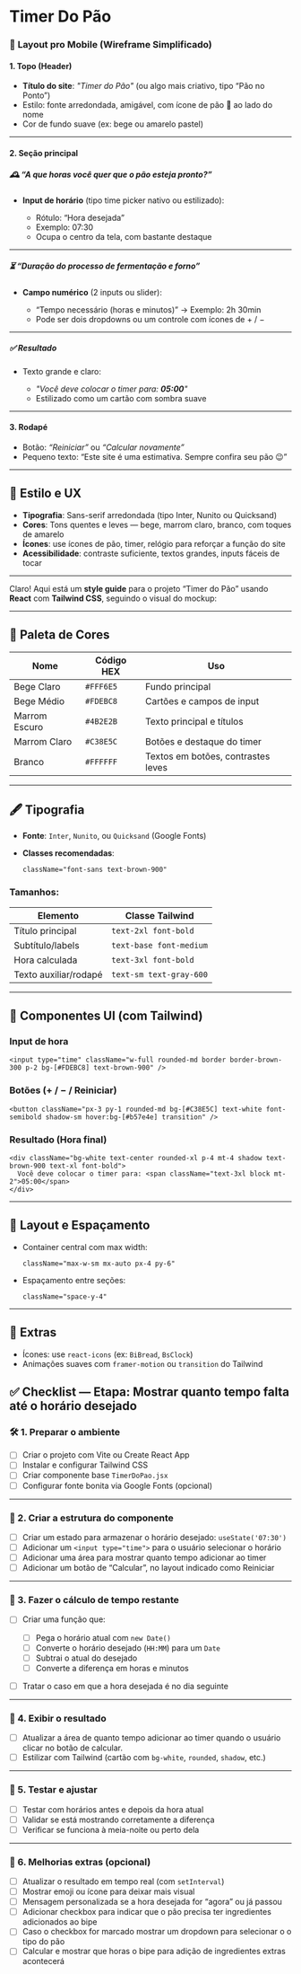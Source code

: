 # Timer Do Pão

### 🔸 **Layout pro Mobile (Wireframe Simplificado)**

#### **1. Topo (Header)**

* **Título do site**: *"Timer do Pão"* (ou algo mais criativo, tipo “Pão no Ponto”)
* Estilo: fonte arredondada, amigável, com ícone de pão 🍞 ao lado do nome
* Cor de fundo suave (ex: bege ou amarelo pastel)

---

#### **2. Seção principal**

##### **🕰️ “A que horas você quer que o pão esteja pronto?”**

* **Input de horário** (tipo time picker nativo ou estilizado):

  * Rótulo: “Hora desejada”
  * Exemplo: 07:30
  * Ocupa o centro da tela, com bastante destaque

---

##### **⏳ “Duração do processo de fermentação e forno”**

* **Campo numérico** (2 inputs ou slider):

  * “Tempo necessário (horas e minutos)” → Exemplo: 2h 30min
  * Pode ser dois dropdowns ou um controle com ícones de + / −

---

##### **✅ Resultado**

* Texto grande e claro:

  * *"Você deve colocar o timer para: **05:00**"*
  * Estilizado como um cartão com sombra suave

---

#### **3. Rodapé**

* Botão: *“Reiniciar”* ou *“Calcular novamente”*
* Pequeno texto: “Este site é uma estimativa. Sempre confira seu pão 😉”

---

## 🔸 **Estilo e UX**

* **Tipografia**: Sans-serif arredondada (tipo Inter, Nunito ou Quicksand)
* **Cores**: Tons quentes e leves — bege, marrom claro, branco, com toques de amarelo
* **Ícones**: use ícones de pão, timer, relógio para reforçar a função do site
* **Acessibilidade**: contraste suficiente, textos grandes, inputs fáceis de tocar

---
Claro! Aqui está um **style guide** para o projeto “Timer do Pão” usando **React** com **Tailwind CSS**, seguindo o visual do mockup:

---

## 🎨 **Paleta de Cores**

| Nome          | Código HEX | Uso                                |
| ------------- | ---------- | ---------------------------------- |
| Bege Claro    | `#FFF6E5`  | Fundo principal                    |
| Bege Médio    | `#FDEBC8`  | Cartões e campos de input          |
| Marrom Escuro | `#4B2E2B`  | Texto principal e títulos          |
| Marrom Claro  | `#C38E5C`  | Botões e destaque do timer         |
| Branco        | `#FFFFFF`  | Textos em botões, contrastes leves |

---

## 🖋️ **Tipografia**

* **Fonte**: `Inter`, `Nunito`, ou `Quicksand` (Google Fonts)
* **Classes recomendadas**:

  ```tsx
  className="font-sans text-brown-900"
  ```

### Tamanhos:

| Elemento              | Classe Tailwind         |
| --------------------- | ----------------------- |
| Título principal      | `text-2xl font-bold`    |
| Subtítulo/labels      | `text-base font-medium` |
| Hora calculada        | `text-3xl font-bold`    |
| Texto auxiliar/rodapé | `text-sm text-gray-600` |

---

## 🧱 **Componentes UI (com Tailwind)**

### Input de hora

```tsx
<input type="time" className="w-full rounded-md border border-brown-300 p-2 bg-[#FDEBC8] text-brown-900" />
```

### Botões (+ / − / Reiniciar)

```tsx
<button className="px-3 py-1 rounded-md bg-[#C38E5C] text-white font-semibold shadow-sm hover:bg-[#b57e4e] transition" />
```

### Resultado (Hora final)

```tsx
<div className="bg-white text-center rounded-xl p-4 mt-4 shadow text-brown-900 text-xl font-bold">
  Você deve colocar o timer para: <span className="text-3xl block mt-2">05:00</span>
</div>
```

---

## 📐 **Layout e Espaçamento**

* Container central com max width:

  ```tsx
  className="max-w-sm mx-auto px-4 py-6"
  ```
* Espaçamento entre seções:

  ```tsx
  className="space-y-4"
  ```

---

## 🌟 Extras

* Ícones: use `react-icons` (ex: `BiBread`, `BsClock`)
* Animações suaves com `framer-motion` ou `transition` do Tailwind


## ✅ **Checklist — Etapa: Mostrar quanto tempo falta até o horário desejado**

### 🛠️ 1. **Preparar o ambiente**

* [ ] Criar o projeto com Vite ou Create React App
* [ ] Instalar e configurar Tailwind CSS
* [ ] Criar componente base `TimerDoPao.jsx`
* [ ] Configurar fonte bonita via Google Fonts (opcional)

---

### 🧩 2. **Criar a estrutura do componente**

* [ ] Criar um estado para armazenar o horário desejado: `useState('07:30')`
* [ ] Adicionar um `<input type="time">` para o usuário selecionar o horário
* [ ] Adicionar uma área para mostrar quanto tempo adicionar ao timer
* [ ] Adicionar um botão de “Calcular”, no layout indicado como Reiniciar

---

### 🧮 3. **Fazer o cálculo de tempo restante**

* [ ] Criar uma função que:

  * [ ] Pega o horário atual com `new Date()`
  * [ ] Converte o horário desejado (`HH:MM`) para um `Date`
  * [ ] Subtrai o atual do desejado
  * [ ] Converte a diferença em horas e minutos
* [ ] Tratar o caso em que a hora desejada é no dia seguinte

---

### 🧾 4. **Exibir o resultado**

* [ ] Atualizar a área de quanto tempo adicionar ao timer quando o usuário clicar no botão de calcular.
* [ ] Estilizar com Tailwind (cartão com `bg-white`, `rounded`, `shadow`, etc.)

---

### 🧪 5. **Testar e ajustar**

* [ ] Testar com horários antes e depois da hora atual
* [ ] Validar se está mostrando corretamente a diferença
* [ ] Verificar se funciona à meia-noite ou perto dela

---

### 🌸 6. **Melhorias extras (opcional)**

* [ ] Atualizar o resultado em tempo real (com `setInterval`)
* [ ] Mostrar emoji ou ícone para deixar mais visual
* [ ] Mensagem personalizada se a hora desejada for “agora” ou já passou
* [ ] Adicionar checkbox para indicar que o pão precisa ter ingredientes adicionados ao bipe
* [ ] Caso o checkbox for marcado mostrar um dropdown para selecionar o o tipo do pão
* [ ] Calcular e mostrar que horas o bipe para adição de ingredientes extras acontecerá
